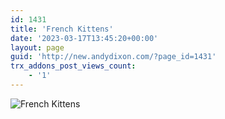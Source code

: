 ```yaml
---
id: 1431
title: 'French Kittens'
date: '2023-03-17T13:45:20+00:00'
layout: page
guid: 'http://new.andydixon.com/?page_id=1431'
trx_addons_post_views_count:
    - '1'
---
```


![French Kittens](https://i0.wp.com/assets.g8x2.ldn.idrivee2-23.com/posters/French%20Kittens%2001.jpg?w=1200&ssl=1 "French Kittens")